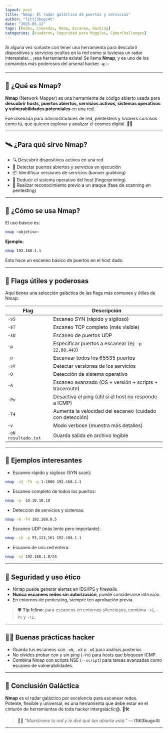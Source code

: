 ```yaml
---
layout: post
title: "Nmap: El radar galáctico de puertos y servicios"
author: "l1ttl3bugc4t"
date: "2025-05-12"
tags: [Redes, Comandos, Nmap, Escaneo, Hacking]
categories: [cuaderno, Seguridad para Muggles, CyberChallenges]
---
```


Si alguna vez soñaste con tener una herramienta para descubrir dispositivos y servicios ocultos en la red como si tuvieras un radar interestelar… ¡esa herramienta existe! Se llama **Nmap**, y es uno de los comandos más poderosos del arsenal hacker. 🛸💥

---

## 🌌 ¿Qué es Nmap?

**Nmap** (Network Mapper) es una herramienta de código abierto usada para **descubrir hosts, puertos abiertos, servicios activos, sistemas operativos y vulnerabilidades potenciales** en una red.

Fue diseñada para administradores de red, pentesters y hackers curiosos como tú, que quieren explorar y analizar el cosmos digital. 🌠👾

---

## 🛰️ ¿Para qué sirve Nmap?

- 🔍 Descubrir dispositivos activos en una red
- 🚪 Detectar puertos abiertos y servicios en ejecución
- 📦 Identificar versiones de servicios (banner grabbing)
- 🧠 Deducir el sistema operativo del host (fingerprinting)
- 🎯 Realizar reconocimiento previo a un ataque (fase de scanning en pentesting)

---

## 🐾 ¿Cómo se usa Nmap?

El uso básico es:

```bash
nmap <objetivo>
```

**Ejemplo:**

```bash
nmap 192.168.1.1
```

Esto hace un escaneo básico de puertos en el host dado.

---

## 💫 Flags útiles y poderosas

Aquí tienes una selección galáctica de las flags más comunes y útiles de Nmap:

| Flag               | Descripción                                               |
|--------------------|-----------------------------------------------------------|
| `-sS`              | Escaneo SYN (rápido y sigiloso)                           |
| `-sT`              | Escaneo TCP completo (más visible)                        |
| `-sU`              | Escaneo de puertos UDP                                    |
| `-p`               | Especificar puertos a escanear (ej: `-p 22,80,443`)       |
| `-p-`              | Escanear todos los 65535 puertos                          |
| `-sV`              | Detectar versiones de los servicios                       |
| `-O`               | Detección de sistema operativo                            |
| `-A`               | Escaneo avanzado (OS + versión + scripts + traceroute)    |
| `-Pn`              | Desactiva el ping (útil si el host no responde a ICMP)    |
| `-T4`              | Aumenta la velocidad del escaneo (cuidado con detección)  |
| `-v`               | Modo verbose (muestra más detalles)                       |
| `-oN resultado.txt`| Guarda salida en archivo legible                          |

---

## 🌠 Ejemplos interesantes

- Escaneo rápido y sigiloso (SYN scan):
```bash
nmap -sS -T4 -p 1-1000 192.168.1.1
```

- Escaneo completo de todos los puertos:
```bash
nmap -p- 10.10.10.10
```

- Detección de servicios y sistemas:
```bash
nmap -A -T4 192.168.0.5
```

- Escaneo UDP (más lento pero importante):
```bash
nmap -sU -p 53,123,161 192.168.1.1
```

- Escaneo de una red entera:
```bash
nmap -sn 192.168.1.0/24
```

---

## 🔐 Seguridad y uso ético

- Nmap puede generar alertas en IDS/IPS y firewalls.
- **Nunca escanees redes sin autorización**, puede considerarse intrusión.
- En entornos de pentesting, siempre ten aprobación previa.

> 🛡️ **Tip felino**: para escaneos en entornos silenciosos, combina `-sS`, `-Pn` y `-T2`.

---

## 🐱‍💻 Buenas prácticas hacker

- Guarda tus escaneos con `-oN`, `-oX` o `-oG` para análisis posterior.
- No olvides probar con y sin ping (`-Pn`) para hosts que bloquean ICMP.
- Combina Nmap con scripts NSE (`--script`) para tareas avanzadas como escaneo de vulnerabilidades.

---

## 🚩 Conclusión Galáctica

**Nmap** es el radar galáctico por excelencia para escanear redes.  
Potente, flexible y universal, es una herramienta que debe estar en el cinturón de herramientas de toda hacker intergaláctic@. 🌌🛠️

> 🐾✨ _"Muéstrame tu red y te diré qué tan abierta está."_ — **l1ttl3bugc4t**

---
